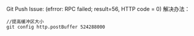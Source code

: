 Git Push Issue: (efrror: RPC failed; result=56, HTTP code = 0)
解决办法：
```shell
//提高缓冲区大小
git config http.postBuffer 524288000
```
